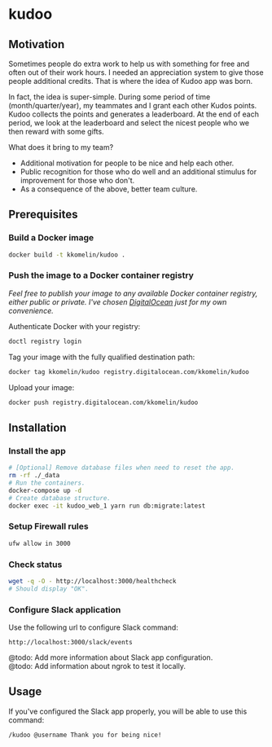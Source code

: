 # kudoo

## Motivation

Sometimes people do extra work to help us with something for free and often out of their work hours. I needed an appreciation system to give those people additional credits. That is where the idea of Kudoo app was born.

In fact, the idea is super-simple. During some period of time (month/quarter/year), my teammates and I grant each other Kudos points. Kudoo collects the points and generates a leaderboard. At the end of each period, we look at the leaderboard and select the nicest people who we then reward with some gifts.

What does it bring to my team?

- Additional motivation for people to be nice and help each other.
- Public recognition for those who do well and an additional stimulus for improvement for those who don't.
- As a consequence of the above, better team culture.

## Prerequisites

### Build a Docker image

```bash
docker build -t kkomelin/kudoo .
```

### Push the image to a Docker container registry

_Feel free to publish your image to any available Docker container registry, either public or private. 
I've chosen [DigitalOcean](https://m.do.co/c/4062673fae32) just for my own convenience._

Authenticate Docker with your registry:

```bash
doctl registry login
```

Tag your image with the fully qualified destination path:

```bash
docker tag kkomelin/kudoo registry.digitalocean.com/kkomelin/kudoo
```

Upload your image:

```bash
docker push registry.digitalocean.com/kkomelin/kudoo
```

## Installation

### Install the app

```bash
# [Optional] Remove database files when need to reset the app.
rm -rf ./_data
# Run the containers.
docker-compose up -d
# Create database structure.
docker exec -it kudoo_web_1 yarn run db:migrate:latest
```

### Setup Firewall rules

```bash
ufw allow in 3000
```

### Check status

```bash
wget -q -O - http://localhost:3000/healthcheck
# Should display "OK".
```

### Configure Slack application

Use the following url to configure Slack command:

```
http://localhost:3000/slack/events
```

@todo: Add more information about Slack app configuration.  
@todo: Add information about ngrok to test it locally.

## Usage

If you've configured the Slack app properly, you will be able to use this command:

```
/kudoo @username Thank you for being nice!
```
